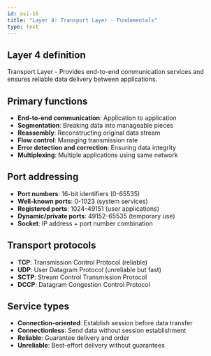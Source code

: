```yaml
---
id: osi-16
title: "Layer 4: Transport Layer - Fundamentals"
type: text
---
```


## Layer 4 definition

Transport Layer - Provides end-to-end communication services and ensures reliable data delivery between applications.

## Primary functions

- **End-to-end communication**: Application to application
- **Segmentation**: Breaking data into manageable pieces
- **Reassembly**: Reconstructing original data stream
- **Flow control**: Managing transmission rate
- **Error detection and correction**: Ensuring data integrity
- **Multiplexing**: Multiple applications using same network

## Port addressing

- **Port numbers**: 16-bit identifiers (0-65535)
- **Well-known ports**: 0-1023 (system services)
- **Registered ports**: 1024-49151 (user applications)
- **Dynamic/private ports**: 49152-65535 (temporary use)
- **Socket**: IP address + port number combination

## Transport protocols

- **TCP**: Transmission Control Protocol (reliable)
- **UDP**: User Datagram Protocol (unreliable but fast)
- **SCTP**: Stream Control Transmission Protocol
- **DCCP**: Datagram Congestion Control Protocol

## Service types

- **Connection-oriented**: Establish session before data transfer
- **Connectionless**: Send data without session establishment
- **Reliable**: Guarantee delivery and order
- **Unreliable**: Best-effort delivery without guarantees